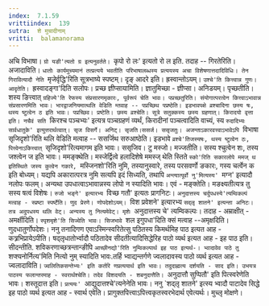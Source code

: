 ```yaml
---
index:  7.1.59
vrittiindex:  139
sutra:  शे मुचादीनाम्
vritti:  balamanorama 
---
```


अचि विभाषा। `ग्रो यङी'त्यतो ग्र इत्यनुवर्तते। `कृपो रो लः' इत्यतो रो ल इति. तदाह -- गिरतेरिति। अजादाविति। `धातोः कार्यमुच्यमानं तत्प्रत्यये भवतीति परिभाषालब्धस्य प्रत्ययस्य अचा विशेषणात्तदादिविधिः। तेन गिरावित्यादौ नेति `मृजेर्वृद्धि'रिति सूत्रभाष्ये स्पष्टम्। दृङ् आदरे इति। ह्रस्वान्तोऽयम्। `उश्चे'ति कित्त्वान्न गुणः। आदृतेति। `ह्रस्वादङ्गा'दिति सलोपः। प्रच्छ ज्ञीप्सायामिति। ज्ञातुमिच्छा - ज्ञीप्सा। अनिडयम्। पृच्छतीति। शस्य ङित्त्वात् `ग्रहिज्ये'ति रेफस्य संप्रसारणमृकारः, पूर्वरूपं चेति भावः। पप्रच्छतुरिति। संयोगात्परत्वेन कित्त्वाऽभावान्न संप्रसारणमिति भावः। भारद्वाजनियमात्थलि वेडिति म्तवाह -- पप्रच्छिथ पप्रष्ठेति। इडभावपक्षे व्रश्चादिना छस्य षः, थस्य ष्टुत्वेन ठ इति भावः। पप्रच्छिव। प्रष्टेति। छस्य व्रश्चेति। सूत्रे सतुक्कस्य छस्य ग्रहणात्। किरादयो वृत्ता इति। नचैवं सति `किरश्च पञ्चभ्यः' इत्यत्र पञ्चग्रहणं व्यर्थं, किरादीनां पञ्चत्वादिति वाच्यं, स्य `रुदादिभ्यः सार्वधातुके' इत्युत्तरार्थत्वात्। सृज विसर्गे। अनिट्। सृजति।ससर्ज। ससृजतुः। अजन्ताऽकारवत्त्वाऽभावेऽपि `विभाषा सृजिदृशो'रिति थलि वेडिति मत्वाह -- ससर्जिथ सरुआष्ठेति। इडभावे `व्रश्चे'तिजस्यषः, थस्य ष्टुत्वेन ठः, पित्त्वेनाऽकित्त्वात् `सृजिदृशो'रित्यमागम इति भावः। ससृजिव। टु मस्जो। मज्जतीति। सस्य श्चुत्वेन शः, तस्य जश्त्वेन ज इति भावः। ममङ्क्थेति। मस्जेर्द्वित्वे हलादिशेषे ममस्ज् थेति स्तिते `स्को'रिति सकारलोपे ममज् थ इतिस्थिते जस्य कुत्वेन गकारे, `मस्जिनशो'रिति नुमि, तस्यानुस्वारे, तस्य परसवर्णो ङकारः, गस्य चर्त्वेन क इति बोध्यम्। यद्यपि अकारात्परत्र नुमि सत्यपि इदं सिध्यति, तथापि `अन्त्यात्पूर्वो नु'मित्यस्य' `मग्न' इत्यादौ नलोपः फलम्। अन्यथा उपधात्वाऽभावान्नस्य लोपो न स्यादिति भावः। एवं - मङ्क्तेति। मङक्ष्यतीत्यत्र तु सस्य षत्वं विशेषः। `रुजो भङ्गे' इत्यारभ्य `विच्छ गतौ' इत्यतः प्रागनिटः। `अनुदात्तस्य चर्दुपधस्ये'त्यम्विकल्पं मत्वाह - स्प्रष्टा स्पर्ष्टेति। णुद प्रेरणे। णोपदेशोऽयम्। `विश प्रवेशने' इत्यारभ्य `सद्लृ शातने' इत्यन्ता अनिटः। तत्र अदुपधस्य थलि वेट्। अन्यस्य तु नित्यमेवेट्। मृशेः `अनुदात्तस्य चे' त्यम्विकल्पः। तदाह - अम्राक्षीत् - अमर्क्षीदिति। `स्पृशमृशे'ति सिज्वेति भावः। सिजभावे `शल इगुपधा'दिति क्सं मत्वाह --अमृक्षदिति। णुदधातुर्णोपदेशः। ननु तनादिगण एवाऽस्मिन्स्वरितेत्सु पठितस्य किमर्थमिह पाठ इत्यत आह - कत्र्रभिप्रायेऽपीति। षद्लृधातोर्भ्वादौ पठितादेव सीदतीत्यादिसिद्धेरिह पाठो व्यर्थ इत्यत आह - इह पाठ इति। सीदन्तीति. शविकरणाच्छत्रन्तान्ङीपि `आच्छीनद्यो'रिति नुम्विकल्पार्थ इह पाठ इत्यर्थ-। भ्वादावेव पाठे तु `शप्श्यनोर्नित्य'मिति नित्यो नुम् स्यादिति भावः.तर्हि भ्वाद्यन्तर्गणे ज्वलादावस्य पाठो व्यर्थ इत्यत आह - ज्वलादाविति। `ज्वलितिकसन्तेभ्यः' इति कर्तरि णप्रत्ययार्थ इति भावः। तदुदाह्मत्य दर्शयति - साद इति। उभयत्र पाठस्य फलान्तरमाह - स्वरार्थश्चेति। तदेव विशदयति - शबनुदात्तैति। `अनुदात्तौ सुप्पितौ' इति पित्स्वरेणेति भावः। शस्तूदात्त इति। `प्रत्ययः' `आद्युदात्तश्चे'त्यनेनेति भावः। ननु `शद्लृ शातने' इत्स्य भ्वादौ पाटादेव सिद्धे इह पाठो व्यर्थ इत्यत आह - स्वार्थ एवेति। प्रागुक्तपित्त्वाऽपित्त्वकृतस्वरभेदार्थ एवेत्यर्थः। मुच्लृ मोक्षणे। 

